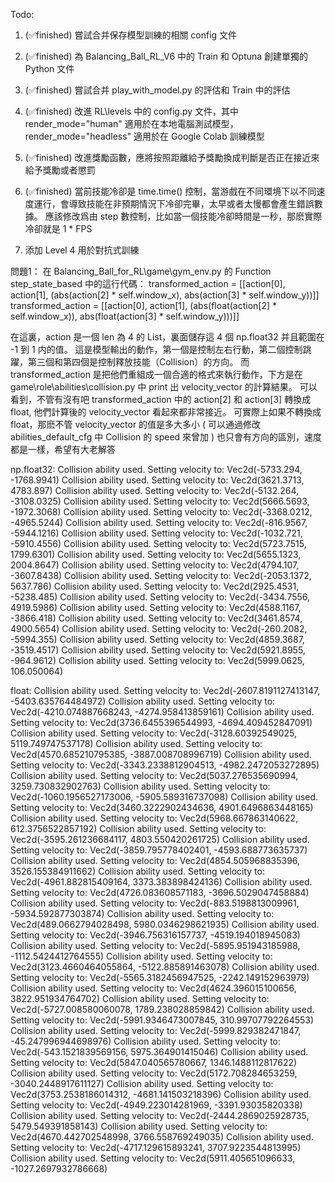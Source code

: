 Todo: 
   1. (✅️finished) 嘗試合并保存模型訓練的相關 config 文件

   2. (✅️finished) 為 Balancing_Ball_RL_V6 中的 Train 和 Optuna 創建單獨的 Python 文件 

   3. (✅️finished) 嘗試合并 play_with_model.py 的評估和 Train 中的評估

   4. (✅️finished) 改進 RL\levels 中的 config.py 文件，其中 render_mode="human" 適用於在本地電腦測試模型，render_mode="headless" 適用於在 Google Colab 訓練模型

   5. (✅️finished) 改進獎勵函數，應將按照距離給予獎勵換成判斷是否正在接近來給予獎勵或者懲罰

   6. (✅️finished) 當前技能冷卻是 time.time() 控制，當游戲在不同環境下以不同速度運行，會導致技能在非預期情況下冷卻完畢，太早或者太慢都會產生錯誤數據。
      應該修改爲由 step 數控制，比如當一個技能冷卻時間是一秒，那麽實際冷卻就是 1 * FPS

   7. 添加 Level 4 用於對抗式訓練

問題1：
在 Balancing_Ball_for_RL\game\gym_env.py 的 Function step_state_based 中的這行代碼：
transformed_action = [[action[0], action[1], (abs(action[2] * self.window_x), abs(action[3] * self.window_y))]] 
transformed_action = [[action[0], action[1], (abs(float(action[2] * self.window_x)), abs(float(action[3] * self.window_y)))]]

在這裏，action 是一個 len 為 4 的 List，裏面儲存這 4 個 np.float32 并且範圍在 -1 到 1 内的值。
這是模型輸出的動作，第一個是控制左右行動，第二個控制跳躍，第三個和第四個是控制釋放技能（Collision）的方向。
而 transformed_action 是把他們重組成一個合適的格式來執行動作，下方是在 game\role\abilities\collision.py 中 print 出 velocity_vector 的計算結果。
可以看到，不管有沒有吧 transformed_action 中的 action[2] 和 action[3] 轉換成 float, 他們計算後的 velocity_vector 看起來都非常接近。
可實際上如果不轉換成 float，那麽不管 velocity_vector 的值是多大多小 ( 可以通過修改 abilities_default_cfg 中 Collision 的 speed 來曾加 )
也只會有方向的區別，速度都是一樣，希望有大老解答

np.float32:
Collision ability used. Setting velocity to: Vec2d(-5733.294, -1768.9941)
Collision ability used. Setting velocity to: Vec2d(3621.3713, 4783.897)
Collision ability used. Setting velocity to: Vec2d(-5132.264, -3108.0325)
Collision ability used. Setting velocity to: Vec2d(5666.5693, -1972.3068)
Collision ability used. Setting velocity to: Vec2d(-3368.0212, -4965.5244)
Collision ability used. Setting velocity to: Vec2d(-816.9567, -5944.1216)
Collision ability used. Setting velocity to: Vec2d(-1032.721, -5910.4556)
Collision ability used. Setting velocity to: Vec2d(5723.7515, 1799.6301)
Collision ability used. Setting velocity to: Vec2d(5655.1323, 2004.8647)
Collision ability used. Setting velocity to: Vec2d(4794.107, -3607.8438)
Collision ability used. Setting velocity to: Vec2d(-2053.1372, 5637.786)
Collision ability used. Setting velocity to: Vec2d(2925.4531, -5238.485)
Collision ability used. Setting velocity to: Vec2d(-3434.7556, 4919.5986)
Collision ability used. Setting velocity to: Vec2d(4588.1167, -3866.418)
Collision ability used. Setting velocity to: Vec2d(3461.8574, 4900.5654)
Collision ability used. Setting velocity to: Vec2d(-260.2082, -5994.355)
Collision ability used. Setting velocity to: Vec2d(4859.3687, -3519.4517)
Collision ability used. Setting velocity to: Vec2d(5921.8955, -964.9612)
Collision ability used. Setting velocity to: Vec2d(5999.0625, 106.050064)


float:
Collision ability used. Setting velocity to: Vec2d(-2607.8191127413147, -5403.635764484972)
Collision ability used. Setting velocity to: Vec2d(-4210.074887668243, -4274.958413859161)
Collision ability used. Setting velocity to: Vec2d(3736.6455396544993, -4694.409452847091)
Collision ability used. Setting velocity to: Vec2d(-3128.60392549025, 5119.749747537178)
Collision ability used. Setting velocity to: Vec2d(4570.685210795385, -3887.008708996719)
Collision ability used. Setting velocity to: Vec2d(-3343.2338812904513, -4982.2472053272895)
Collision ability used. Setting velocity to: Vec2d(5037.276535690994, 3259.730832902763)
Collision ability used. Setting velocity to: Vec2d(-1060.1956527173006, -5905.589316737098)
Collision ability used. Setting velocity to: Vec2d(3460.3222902434636, 4901.6496863448165)
Collision ability used. Setting velocity to: Vec2d(5968.667863140622, 612.3756522857192)
Collision ability used. Setting velocity to: Vec2d(-3595.261236684117, 4803.550420261725)
Collision ability used. Setting velocity to: Vec2d(-3859.795778402401, -4593.688773635737)
Collision ability used. Setting velocity to: Vec2d(4854.505968835396, 3526.155384911662)
Collision ability used. Setting velocity to: Vec2d(-4961.882815409164, 3373.383898424136)
Collision ability used. Setting velocity to: Vec2d(4726.083608571183, -3696.5029047458884)
Collision ability used. Setting velocity to: Vec2d(-883.5198813009961, -5934.592877303874)
Collision ability used. Setting velocity to: Vec2d(489.0662794028498, 5980.0346298621935)
Collision ability used. Setting velocity to: Vec2d(-3946.756316157737, -4519.194018945083)
Collision ability used. Setting velocity to: Vec2d(-5895.951943185988, -1112.5424412764555)
Collision ability used. Setting velocity to: Vec2d(3123.4660464055864, -5122.885891463078)
Collision ability used. Setting velocity to: Vec2d(-5565.3182456947525, -2242.149152963979)
Collision ability used. Setting velocity to: Vec2d(4624.396015100656, 3822.951934764702)
Collision ability used. Setting velocity to: Vec2d(-5727.008580060078, 1789.238028859842)
Collision ability used. Setting velocity to: Vec2d(-5991.9346473007845, 310.99707792264553)
Collision ability used. Setting velocity to: Vec2d(-5999.829382471847, -45.247996944698976)
Collision ability used. Setting velocity to: Vec2d(-543.1521839569156, 5975.364901415046)
Collision ability used. Setting velocity to: Vec2d(5847.040565780667, 1346.1488112817622)
Collision ability used. Setting velocity to: Vec2d(5172.708284653259, -3040.2448917611127)
Collision ability used. Setting velocity to: Vec2d(3753.2538186014312, -4681.141503218396)
Collision ability used. Setting velocity to: Vec2d(-4949.223014281969, -3391.93035820338)
Collision ability used. Setting velocity to: Vec2d(-2444.2869025928735, 5479.549391858143)
Collision ability used. Setting velocity to: Vec2d(4670.442702548998, 3766.558769249035)
Collision ability used. Setting velocity to: Vec2d(-4717.129615893241, 3707.9223544813995)
Collision ability used. Setting velocity to: Vec2d(5911.405651096633, -1027.2697932786668)

